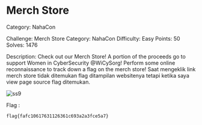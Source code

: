 # Merch Store
Category: NahaCon 

Challenge: Merch Store Category: NahaCon Difficulty: Easy
Points: 50
Solves: 1476

Description: Check out our Merch Store! A portion of the proceeds go to support Women in CyberSecurity @WiCySorg! Perform some online reconnaissance to track down a flag on the merch store! Saat mengeklik link merch store tidak ditemukan flag ditampilan websitenya tetapi ketika saya view page source flag ditemukan.

![ss9](https://user-images.githubusercontent.com/73151978/112437387-79dcba00-8d79-11eb-9256-f1c630bf91ba.PNG)

Flag :
```
flag{fafc10617631126361c693a2a3fce5a7}
```
